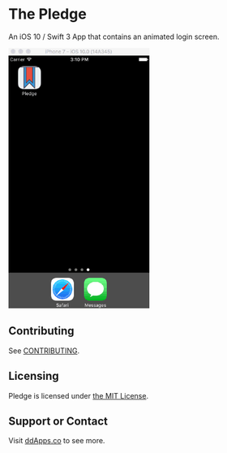 # The Pledge
An iOS 10 / Swift 3 App that contains an animated login screen.

![](art/screenshot/pledge01.gif?raw=true)

## Contributing
See [CONTRIBUTING](CONTRIBUTING.md).

## Licensing
Pledge is licensed under [the MIT License](LICENSE).

## Support or Contact
Visit [ddApps.co](http://ddapps.co) to see more.